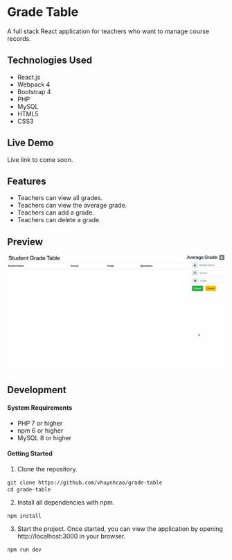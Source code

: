 # Grade Table

A full stack React application for teachers who want to manage course records.

## Technologies Used

* React.js
* Webpack 4
* Bootstrap 4
* PHP
* MySQL
* HTML5
* CSS3

## Live Demo

Live link to come soon.

## Features

* Teachers can view all grades.
* Teachers can view the average grade.
* Teachers can add a grade.
* Teachers can delete a grade.

## Preview

![alt text](https://github.com/vhuynhcao/grade-table/blob/master/server/public/images/sgt.gif?raw=true "Grade Table preview")

## Development

#### System Requirements

* PHP 7 or higher
* npm 6 or higher
* MySQL 8 or higher

#### Getting Started

1. Clone the repository.
```
git clone https://github.com/vhuynhcao/grade-table
cd grade-table
```

2. Install all dependencies with npm.
```
npm install
```

3. Start the project. Once started, you can view the application by opening http://localhost:3000 in your browser.
```
npm run dev
```
